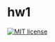 # hw1

[![MIT license](https://img.shields.io/badge/license-MIT-blue.svg)](https://github.com//fp-homework/blob/master/hw1/LICENSE)

